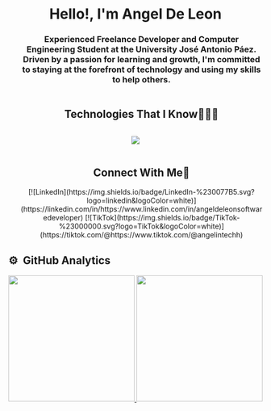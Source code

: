 <div align="center">
<h1 align="center">Hello!, I'm Angel De Leon</h1>
</div>

<div id="user-content-toc">
  <ul align="center">
    <h3 align="center">Experienced Freelance Developer and Computer Engineering Student at the University José Antonio Páez. Driven by a passion for learning and growth, I'm committed to staying at the forefront of technology and using my skills to help others.</h3>
  </ul>
</div>


<div id="user-content-toc">
  <ul align="center">
    <summary><h2 style="display: inline-block">Technologies That I Know👨🏻‍💻</h2></summary>
  </ul>
</div>

<!--tech stack icons-->
<p align="center">
  <a href="https://skillicons.dev">
    <img src="https://skillicons.dev/icons?i=html,css,js,react,python,java,git&perline=14" />
  </a>
</p>

<!-- Connect with me -->
<!--h2 without bottom border-->
<div id="user-content-toc">
  <ul align="center">
    <summary><h2 style="display: inline-block">Connect With Me🤝</h2></summary>
[![LinkedIn](https://img.shields.io/badge/LinkedIn-%230077B5.svg?logo=linkedin&logoColor=white)](https://linkedin.com/in/https://www.linkedin.com/in/angeldeleonsoftwaredeveloper)  
[![TikTok](https://img.shields.io/badge/TikTok-%23000000.svg?logo=TikTok&logoColor=white)](https://tiktok.com/@https://www.tiktok.com/@angelintechh)
  </ul>
</div>


 

<h2>⚙️ &nbsp;GitHub Analytics</h2>

<p align="center">
<a href="https://github.com/angelddeleon">
  <img height="250em" src="https://github-readme-stats.vercel.app/api?username=angelddeleon"/>
  <img height="250em" src="https://github-readme-stats.vercel.app/api/top-langs/?username=angelddeleon&size_weight=0.5&count_weight=0.5"/>
  

</a>
</p>

